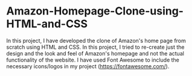 # Amazon-Homepage-Clone-using-HTML-and-CSS
In this project, I have developed the clone of Amazon's home page from scratch using HTML and CSS. In this project, I tried to re-create just the design and the look and feel of Amazon's homepage and not the actual functionality of the website. I have used Font Awesome to include the necessary icons/logos in my project (https://fontawesome.com/).  

